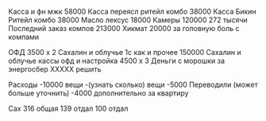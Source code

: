 Касса и фн мжк 58000
Касса переясл ритейл комбо 38000
Касса Бикин Ритейл комбо 38000
Масло лексус 18000
Камеры 120000
272 тысячи
Последний заказ компов 213000
Хикмат 20000 за головную боль с компами

ОФД 3500 x 2
Сахалин и облучье 1с как и прочее 150000
Сахалин и облучье кассы офд и настройка 4500 x 3
Деньги с морошки за энергосбер XXXXX решить

Расходы
-10000 вещи
-(узнать сколько) вещи
-5000 Переводили (может больше уточнить)
-4000 дополнительно за квартиру

Cах
316 общая
139 отдал
100 отдал

